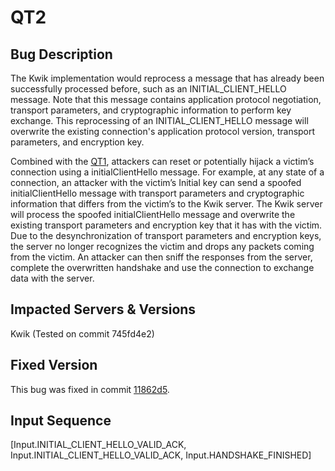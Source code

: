 # QT2

## Bug Description
The Kwik implementation would reprocess a message that has already been successfully processed before, such as an INITIAL_CLIENT_HELLO message. Note that this message contains application protocol negotiation, transport parameters, and cryptographic information to perform key exchange. This reprocessing of an INITIAL_CLIENT_HELLO message will overwrite the existing connection's application protocol version, transport parameters, and encryption key. 

Combined with the [QT1](QT1.md), attackers can reset or potentially hijack a victim’s connection using a initialClientHello message. For example, at any state of a connection, an attacker with the victim’s Initial
key can send a spoofed initialClientHello message with transport parameters and cryptographic information that differs from the victim’s to the Kwik server. The Kwik server will process the spoofed initialClientHello message and overwrite the existing transport parameters and encryption key that it has with the victim. Due to the desynchronization of transport parameters and encryption keys, the server no longer recognizes the victim and drops any packets coming from the victim. An attacker can then sniff the responses from the server, complete the overwritten handshake and use the connection to exchange data with the server.

## Impacted Servers & Versions
Kwik (Tested on commit 745fd4e2)

## Fixed Version
This bug was fixed in commit [11862d5](https://github.com/ptrd/kwik/commit/11862d54d72de63abd0b76ca6bb9df56e634212c).

## Input Sequence
[Input.INITIAL_CLIENT_HELLO_VALID_ACK, Input.INITIAL_CLIENT_HELLO_VALID_ACK, Input.HANDSHAKE_FINISHED]
